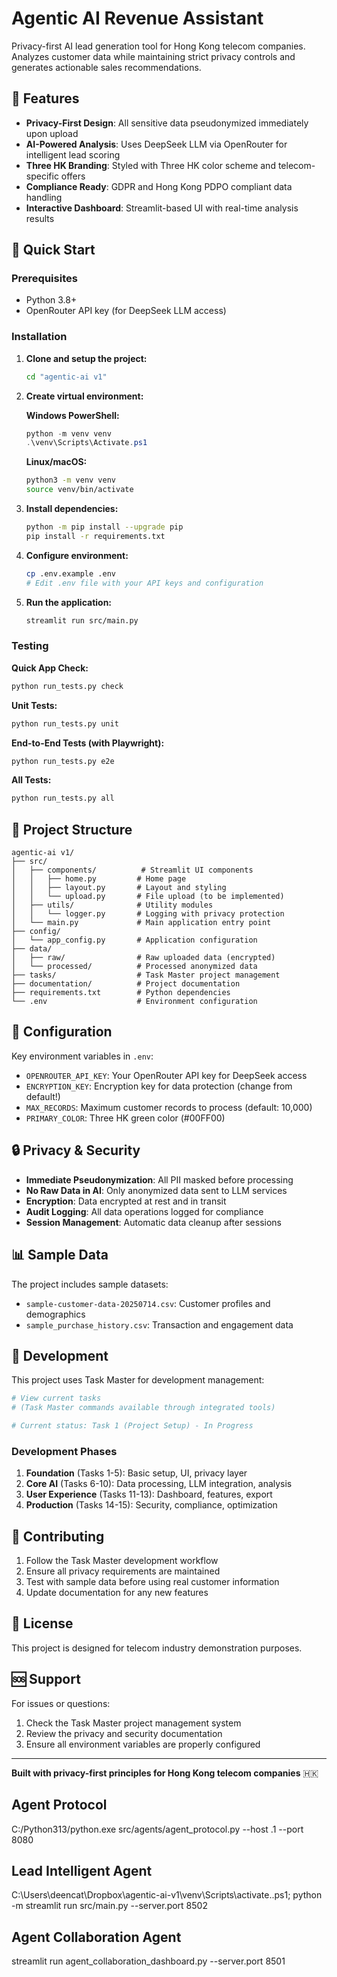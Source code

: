 # Agentic AI Revenue Assistant

Privacy-first AI lead generation tool for Hong Kong telecom companies. Analyzes customer data while maintaining strict privacy controls and generates actionable sales recommendations.

## 🎯 Features

- **Privacy-First Design**: All sensitive data pseudonymized immediately upon upload
- **AI-Powered Analysis**: Uses DeepSeek LLM via OpenRouter for intelligent lead scoring
- **Three HK Branding**: Styled with Three HK color scheme and telecom-specific offers
- **Compliance Ready**: GDPR and Hong Kong PDPO compliant data handling
- **Interactive Dashboard**: Streamlit-based UI with real-time analysis results

## 🚀 Quick Start

### Prerequisites

- Python 3.8+
- OpenRouter API key (for DeepSeek LLM access)

### Installation

1. **Clone and setup the project:**
   ```bash
   cd "agentic-ai v1"
   ```

2. **Create virtual environment:**
   
   **Windows PowerShell:**
   ```powershell
   python -m venv venv
   .\venv\Scripts\Activate.ps1
   ```
   
   **Linux/macOS:**
   ```bash
   python3 -m venv venv
   source venv/bin/activate
   ```

3. **Install dependencies:**
   ```bash
   python -m pip install --upgrade pip
   pip install -r requirements.txt
   ```

4. **Configure environment:**
   ```bash
   cp .env.example .env
   # Edit .env file with your API keys and configuration
   ```

5. **Run the application:**
   ```bash
   streamlit run src/main.py
   ```

### Testing

**Quick App Check:**
```bash
python run_tests.py check
```

**Unit Tests:**
```bash
python run_tests.py unit
```

**End-to-End Tests (with Playwright):**
```bash
python run_tests.py e2e
```

**All Tests:**
```bash
python run_tests.py all
```

## 📂 Project Structure

```
agentic-ai v1/
├── src/
│   ├── components/          # Streamlit UI components
│   │   ├── home.py         # Home page
│   │   ├── layout.py       # Layout and styling
│   │   └── upload.py       # File upload (to be implemented)
│   ├── utils/              # Utility modules
│   │   └── logger.py       # Logging with privacy protection
│   └── main.py             # Main application entry point
├── config/
│   └── app_config.py       # Application configuration
├── data/
│   ├── raw/                # Raw uploaded data (encrypted)
│   └── processed/          # Processed anonymized data
├── tasks/                  # Task Master project management
├── documentation/          # Project documentation
├── requirements.txt        # Python dependencies
└── .env                    # Environment configuration
```

## 🔧 Configuration

Key environment variables in `.env`:

- `OPENROUTER_API_KEY`: Your OpenRouter API key for DeepSeek access
- `ENCRYPTION_KEY`: Encryption key for data protection (change from default!)
- `MAX_RECORDS`: Maximum customer records to process (default: 10,000)
- `PRIMARY_COLOR`: Three HK green color (#00FF00)

## 🔒 Privacy & Security

- **Immediate Pseudonymization**: All PII masked before processing
- **No Raw Data in AI**: Only anonymized data sent to LLM services
- **Encryption**: Data encrypted at rest and in transit
- **Audit Logging**: All data operations logged for compliance
- **Session Management**: Automatic data cleanup after sessions

## 📊 Sample Data

The project includes sample datasets:
- `sample-customer-data-20250714.csv`: Customer profiles and demographics
- `sample_purchase_history.csv`: Transaction and engagement data

## 🧪 Development

This project uses Task Master for development management:

```bash
# View current tasks
# (Task Master commands available through integrated tools)

# Current status: Task 1 (Project Setup) - In Progress
```

### Development Phases

1. **Foundation** (Tasks 1-5): Basic setup, UI, privacy layer
2. **Core AI** (Tasks 6-10): Data processing, LLM integration, analysis
3. **User Experience** (Tasks 11-13): Dashboard, features, export
4. **Production** (Tasks 14-15): Security, compliance, optimization

## 🤝 Contributing

1. Follow the Task Master development workflow
2. Ensure all privacy requirements are maintained
3. Test with sample data before using real customer information
4. Update documentation for any new features

## 📄 License

This project is designed for telecom industry demonstration purposes.

## 🆘 Support

For issues or questions:
1. Check the Task Master project management system
2. Review the privacy and security documentation
3. Ensure all environment variables are properly configured

---

**Built with privacy-first principles for Hong Kong telecom companies** 🇭🇰 

## Agent Protocol
C:/Python313/python.exe src/agents/agent_protocol.py --host .1 --port 8080

## Lead Intelligent Agent
C:\Users\deencat\Dropbox\agentic-ai-v1\venv\Scripts\activate..ps1;
python -m streamlit run src/main.py --server.port 8502

## Agent Collaboration Agent
streamlit run agent_collaboration_dashboard.py --server.port 8501

